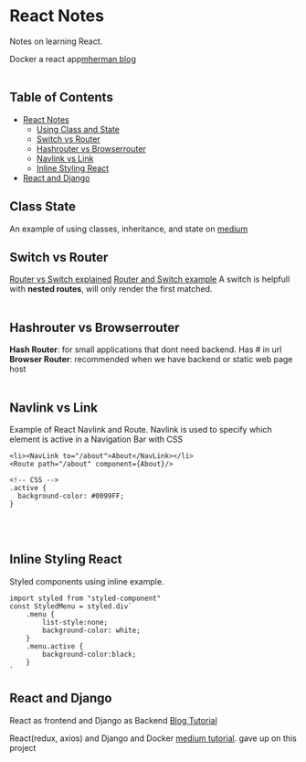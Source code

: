 # React Notes
Notes on learning React.

Docker a react app[mherman blog](https://mherman.org/blog/dockerizing-a-react-app/)
<br><br>

## Table of Contents
* [React Notes](#react-notes)
    * [Using Class and State](#class-state)
    * [Switch vs Router](#switch-vs-router)
    * [Hashrouter vs Browserrouter](#hashrouter-vs-browserrouter)
    * [Navlink vs Link](#navlink-vs-link)
    * [Inline Styling React](Inline-Styling-React)
* [React and Django](#react-and-django)


## Class State
An example of using classes, inheritance, and state on [medium](https://medium.com/swlh/create-a-web-page-using-react-d5ad9d03fb1f)



## Switch vs Router
[Router vs Switch explained](https://medium.com/@jenniferdobak/react-router-vs-switch-components-2af3a9fc72e)
[Router and Switch example](https://reactrouter.com/web/api/Switch)
A switch is helpfull with **nested routes**, will only render the first matched.<br><br>


## Hashrouter vs Browserrouter
**Hash Router**: for small applications that dont need backend. Has # in url 
**Browser Router**: recommended when we have backend or static web page host <br><br>



## Navlink vs Link
Example of React Navlink and Route. Navlink is used to specify which element is active in a Navigation Bar with CSS
```
<li><NavLink to="/about">About</NavLink></li>
<Route path="/about" component={About}/>

<!-- CSS -->
.active {
  background-color: #0099FF;
}
```
<br><br>

## Inline Styling React
Styled components using inline example.
```
import styled from "styled-component"
const StyledMenu = styled.div`
    .menu {
        list-style:none;
        background-color: white;
    }
    .menu.active {
        background-color:black;
    }
`
```


## React and Django
React as frontend and Django as Backend [Blog Tutorial](https://wsvincent.com/django-rest-framework-react-tutorial/)

React(redux, axios) and Django and Docker [medium tutorial](https://medium.com/swlh/how-to-deploy-django-rest-framework-and-react-redux-application-with-docker-fa902a611abf). gave up on this project